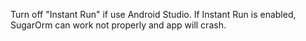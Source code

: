Turn off "Instant Run" if use Android Studio. 
If Instant Run is enabled, SugarOrm can work not properly and app will crash.
